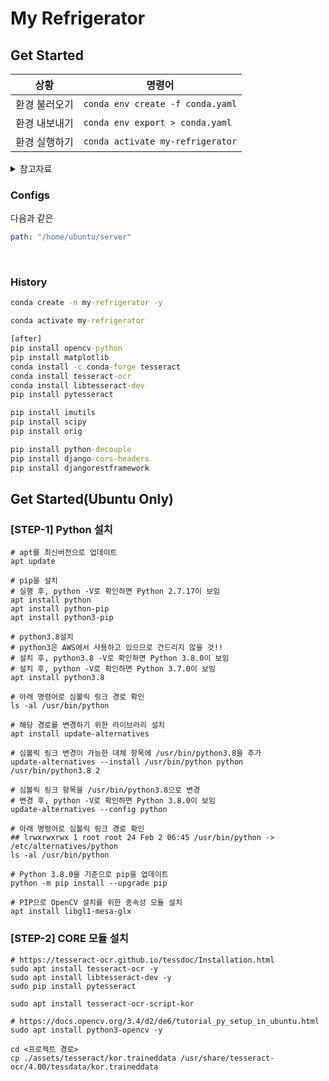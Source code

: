 # My Refrigerator

## Get Started

| 상황 | 명령어 |
| ---- | ------ |
| 환경 불러오기 | `conda env create -f conda.yaml` |
| 환경 내보내기 | `conda env export > conda.yaml` |
| 환경 실행하기 | `conda activate my-refrigerator` |

<details>
<summary>
참고자료
</summary>

- [[Anaconda] 아나콘다 가상환경 Export 및 Import 하는 방법](https://mentha2.tistory.com/46)
- [[Anaconda] 아나콘다 환경 export, import, clone 하기](https://jh-bk.tistory.com/35)
</details>

### Configs

다음과 같은 
```yaml
path: "/home/ubuntu/server"
```


<br>

### History

```cmd
conda create -n my-refrigerator -y

conda activate my-refrigerator

[after]
pip install opencv-python
pip install matplotlib
conda install -c conda-forge tesseract
conda install tesseract-ocr
conda install libtesseract-dev
pip install pytesseract

pip install imutils
pip install scipy
pip install orig

pip install python-decouple
pip install django-cors-headers
pip install djangorestframework
```

## Get Started(Ubuntu Only)

### [STEP-1] Python 설치

```
# apt를 최신버전으로 업데이트
apt update

# pip을 설치
# 실행 후, python -V로 확인하면 Python 2.7.17이 보임
apt install python
apt install python-pip
apt install python3-pip

# python3.8설치
# python3은 AWS에서 사용하고 있으므로 건드리지 않을 것!!
# 설치 후, python3.8 -V로 확인하면 Python 3.8.0이 보임
# 설치 후, python -V로 확인하면 Python 3.7.0이 보임
apt install python3.8

# 아래 명령어로 심볼릭 링크 경로 확인
ls -al /usr/bin/python

# 해당 경로를 변경하기 위한 라이브러리 설치
apt install update-alternatives

# 심볼릭 링크 변경이 가능한 대체 항목에 /usr/bin/python3.8을 추가
update-alternatives --install /usr/bin/python python /usr/bin/python3.8 2

# 심볼릭 링크 항목을 /usr/bin/python3.8으로 변경
# 변경 후, python -V로 확인하면 Python 3.8.0이 보임
update-alternatives --config python

# 아래 명령어로 심볼릭 링크 경로 확인
## lrwxrwxrwx 1 root root 24 Feb 2 06:45 /usr/bin/python -> /etc/alternatives/python
ls -al /usr/bin/python

# Python 3.8.0을 기준으로 pip을 업데이트
python -m pip install --upgrade pip

# PIP으로 OpenCV 설치를 위한 종속성 모듈 설치
apt install libgl1-mesa-glx
```

### [STEP-2] CORE 모듈 설치

```
# https://tesseract-ocr.github.io/tessdoc/Installation.html
sudo apt install tesseract-ocr -y
sudo apt install libtesseract-dev -y
sudo pip install pytesseract

sudo apt install tesseract-ocr-script-kor

# https://docs.opencv.org/3.4/d2/de6/tutorial_py_setup_in_ubuntu.html
sudo apt install python3-opencv -y

cd <프로젝트 경로>
cp ./assets/tesseract/kor.traineddata /usr/share/tesseract-ocr/4.00/tessdata/kor.traineddata
```